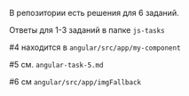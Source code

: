 В репозитории есть решения для 6 заданий.

Ответы для 1-3 заданий в папке `js-tasks`

#4 находится в `angular/src/app/my-component`

#5 см. `angular-task-5.md`

#6 см `angular/src/app/imgFallback`
